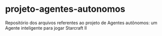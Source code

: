 # projeto-agentes-autonomos
Repositório dos arquivos referentes ao projeto de Agentes autônomos: um Agente inteligente para jogar Starcraft II
